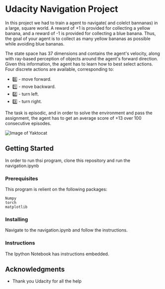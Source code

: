 # Udacity Navigation Project 

In this project we had to train a agent to navigate( and colelct bannanas) in a large, square world. 
A reward of +1 is provided for collecting a yellow banana, and a reward of -1 is provided for collecting a blue banana. Thus, the goal of your agent is to collect as many yellow bananas as possible while avoiding blue bananas.

The state space has 37 dimensions and contains the agent's velocity, along with ray-based perception of objects around the agent's forward direction. Given this information, the agent has to learn how to best select actions. Four discrete actions are available, corresponding to:

* 0️⃣ - move forward.
* 1️⃣ - move backward.
* 2️⃣ - turn left.
* 3️⃣ - turn right.

The task is episodic, and in order to solve the environment and pass the assignment, the agent has to get an average score of +13 over 100 consecutive episodes.


![Image of Yaktocat](https://s3.amazonaws.com/video.udacity-data.com/topher/2018/June/5b1ab4b0_banana/banana.gif)


## Getting Started

In order to run thsi program, clone this repository and run the navigation.ipynb

### Prerequisites

This program is relient on the following packages:

```
Numpy
torch 
matplotlib
```

### Installing

Navigate to the navigation.ipynb and follow the instructions.


### Instructions

The Ipython Notebook has instructions embedded. 


## Acknowledgments

* Thank you Udacity for all the help
